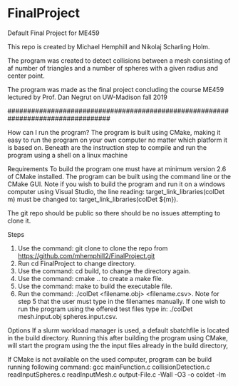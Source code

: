 # FinalProject
Default Final Project for ME459

This repo is created by Michael Hemphill and Nikolaj Scharling Holm.

The program was created to detect collisions between a mesh consisting
of af number of triangles and a number of spheres with a given radius
and center point. 

The program was made as the final project concluding the course
ME459 lectured by Prof. Dan Negrut on UW-Madison fall 2019

##################################################################################

How can I run the program?
The program is built using CMake, making it easy to run the program on your own computer no matter which platform it is based on. Beneath are the instruction step to compile and run the program using a shell on a linux machine

Requirements
To build the program one must have at minimum version 2.6 of CMake installed. The program can be built using the command line or the CMake GUI. Note if you wish to build the program and run it on a windows computer using Visual Studio, the line reading: target_link_libraries(colDet m) must be changed to: target_link_libraries(colDet ${m}). 

The git repo should be public so there should be no issues attempting to clone it.

Steps

1.	Use the command: git clone to clone the repo from 
https://github.com/mhemphill2/FinalProject.git 
2.	Run cd FinalProject to change directory.
3.	Use the command: cd build, to change the directory again.
4.	Use the command: cmake .. to create a make file.
5.	Use the command: make to build the executable file.
6.	Run the command: ./colDet <filename.obj> <filename.csv>.
Note for step 5 that the user must type in the filenames manually. If one wish to run the program using the offered test files type in: ./colDet mesh.input.obj spheres.input.csv.

Options
If a slurm workload manager is used, a default sbatchfile is located in the build directory. Running this after building the program using CMake, will start the program using the the input files already in the build directory,

If CMake is not available on the used computer, program can be build running following command:  gcc mainFunction.c collisionDetection.c readInputSpheres.c readInputMesh.c output-File.c -Wall -O3 -o coldet -lm

